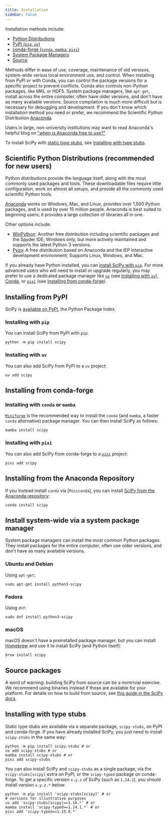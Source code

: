 ```yaml
---
title: Installation
sidebar: false
---
```


Installation methods include:

- [Python Distributions](#distributions)
- [PyPI (`pip`, `uv`)](#pypi-install)
- [conda-forge (`conda`, `mamba`, `pixi`)](#conda-forge-install)
- [System Package Managers](#system-package-manager)
- [Source](#source)

Methods differ in ease of use, coverage, maintenance of old versions,
system-wide versus local environment use, and control. When installing
from PyPI or with Conda, you can control the package versions for a specific
project to prevent conflicts. Conda also controls non-Python packages,
like MKL or HDF5. System package managers, like `apt-get`, install
across the entire computer, often have older versions, and don't have
as many available versions. Source compilation is much more difficult
but is necessary for debugging and development. If you don't know which
installation method you need or prefer, we recommend the Scientific
Python Distribution [Anaconda](https://www.anaconda.com/download/).

Users in large, non-university institutions may want to read Anaconda's
helpful blog on ["when is Anaconda free to use?"][anaconda-blog]

[anaconda-blog]: https://www.anaconda.com/blog/update-on-anacondas-terms-of-service-for-academia-and-research

To install SciPy with [static type stubs],
see [Installing with type stubs](#type-stubs).

[static type stubs]: https://typing.readthedocs.io/en/latest/guides/libraries.html

<a name="distributions"></a>

## Scientific Python Distributions (recommended for new users)

Python distributions provide the language itself, along with the most
commonly used packages and tools. These downloadable files require
little configuration, work on almost all setups, and provide all the
commonly used scientific Python tools.

[Anaconda](https://www.anaconda.com/download/) works on Windows, Mac,
and Linux, provides over 1,500 Python packages, and is used by over 15
million people. Anaconda is best suited to beginning users; it provides
a large collection of libraries all in one.

Other options include:

- [WinPython](https://winpython.github.io): Another free distribution
  including scientific packages and the Spyder IDE; Windows only, but
  more actively maintained and supports the latest Python 3 versions.
- [Pyzo](https://pyzo.org): A free distribution based on Anaconda
  and the IEP interactive development environment; Supports Linux,
  Windows, and Mac.

If you already have Python installed, you can
[install SciPy with `pip`](#pip-install).
For more advanced users who will need to install or upgrade regularly,
you may prefer to use a dedicated package manager like [`uv`]
(see [Installing with `uv`](#uv-install)),
[Conda], or [`pixi`] (see [Installing from conda-forge](#conda-forge-install)).

[`uv`]: https://docs.astral.sh/uv/
[Conda]: https://docs.conda.io/projects/conda/en/latest/index.html
[`pixi`]: https://pixi.sh/latest/

<a name="pypi-install"></a>

## Installing from PyPI

SciPy is [available on PyPI](https://pypi.org/project/scipy/), the Python Package Index.

<a name="pip-install"></a>

### Installing with `pip`

You can install SciPy from PyPI with `pip`:

    python -m pip install scipy

<a name="uv-install"></a>

### Installing with `uv`

You can also add SciPy from PyPI to a `uv` project:

    uv add scipy

<a name="conda-forge-install"></a>

## Installing from conda-forge

### Installing with `conda` or `mamba`

[`Miniforge`] is the recommended way to install the `conda`
(and `mamba`, a faster `conda` alternative) package manager.
You can then install SciPy as follows:

    mamba install scipy

[`Miniforge`]: https://conda-forge.org/download/

### Installing with `pixi`

You can also add SciPy from conda-forge to a [`pixi`] project:

    pixi add scipy

## Installing from the Anaconda Repository

If you instead install `conda` via [`Miniconda`], you can install
[SciPy from the Anaconda repository](https://anaconda.org/anaconda/scipy):

    conda install scipy

<a name="system-package-manager"></a>

## Install system-wide via a system package manager

System package managers can install the most common Python packages.
They install packages for the entire computer, often use older versions,
and don't have as many available versions.

### Ubuntu and Debian

Using `apt-get`:

    sudo apt-get install python3-scipy

### Fedora

Using `dnf`:

    sudo dnf install python3-scipy

### macOS

macOS doesn't have a preinstalled package manager, but you can install
[Homebrew](https://brew.sh/) and use it to install SciPy (and Python itself):

    brew install scipy

<a name="source"></a>

## Source packages

A word of warning: building SciPy from source can be a nontrivial exercise. We
recommend using binaries instead if those are available for your platform.
For details on how to build from source, see
[this guide in the SciPy docs](https://scipy.github.io/devdocs/building/index.html).

<a name="type-stubs"></a>

## Installing with type stubs

Static type stubs are available via a separate package, `scipy-stubs`, on
PyPI and conda-forge. If you have already installed SciPy, you just need to
install `scipy-stubs` in the same way:

    python -m pip install scipy-stubs # or
    uv add scipy-stubs # or
    mamba install scipy-stubs # or
    pixi add scipy-stubs

<!---
XXX: https://github.com/conda-forge/scipy-stubs-feedstock/pull/5
-->

You can also install SciPy and `scipy-stubs` as a single package,
via the `scipy-stubs[scipy]` extra on PyPI, or the `scipy-typed`
package on conda-forge.
To get a specific version `x.y.z` of SciPy (such as `1.14.1`),
you should install version `x.y.z.*` below:

    python -m pip install 'scipy-stubs[scipy]' # or
    # versions for illustrative purposes
    uv add 'scipy-stubs[scipy]==1.14.*' # or
    mamba install 'scipy-typed==1.14.1.*' # or
    pixi add 'scipy-typed==1.15.0.*'
